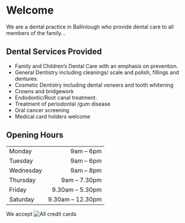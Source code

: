 # Welcome

We are a dental practice in Ballinlough who provide dental care to all
members of the family...
  
## Dental Services Provided

* Family and Children’s Dental Care with an emphasis on prevention.
* General Dentistry including cleanings/ scale and polish, fillings
  and dentures.
* Cosmetic Dentistry including dental veneers and tooth whitening
* Crowns and bridgework
* Endodontic/Root canal treatment.
* Treatment of periodontal /gum disease
* Oral cancer screening
* Medical card holders welcome

## Opening Hours

|             |                   |
|-------------|------------------:|
| Monday      |  9am –  6pm |
| Tuesday     |  9am –  6pm |
| Wednesday   |  9am    –  8pm |
| Thursday    |  9am    –  7.30pm |
| Friday      |  9.30am –  5.30pm |
| Saturday    |  9.30am – 12.30pm |

We accept ![All credit cards](/creditcards.png)
